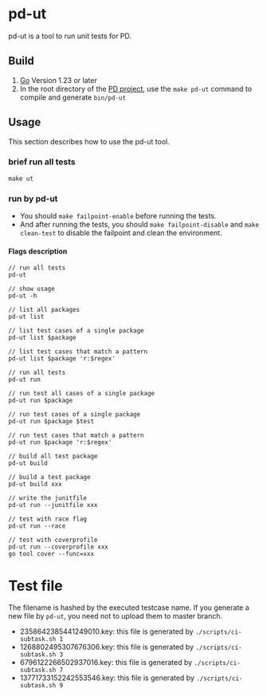 # pd-ut

pd-ut is a tool to run unit tests for PD.

## Build

1. [Go](https://golang.org/) Version 1.23 or later
2. In the root directory of the [PD project](https://github.com/tikv/pd), use the `make pd-ut` command to compile and generate `bin/pd-ut`

## Usage

This section describes how to use the pd-ut tool.

### brief run all tests
```shell
make ut 
```


### run by pd-ut

- You should `make failpoint-enable` before running the tests.
- And after running the tests, you should `make failpoint-disable` and `make clean-test` to disable the failpoint and clean the environment.

#### Flags description

```shell
// run all tests
pd-ut

// show usage
pd-ut -h

// list all packages
pd-ut list

// list test cases of a single package
pd-ut list $package

// list test cases that match a pattern
pd-ut list $package 'r:$regex'

// run all tests
pd-ut run

// run test all cases of a single package
pd-ut run $package

// run test cases of a single package
pd-ut run $package $test

// run test cases that match a pattern
pd-ut run $package 'r:$regex'

// build all test package
pd-ut build

// build a test package
pd-ut build xxx

// write the junitfile
pd-ut run --junitfile xxx

// test with race flag
pd-ut run --race

// test with coverprofile
pd-ut run --coverprofile xxx
go tool cover --func=xxx
```

# Test file

The filename is hashed by the executed testcase name. If you generate a new file by `pd-ut`, you need not to upload them to master branch.

- 2358642385441249010.key: this file is generated by `./scripts/ci-subtask.sh 1`
- 1268802495307676306.key: this file is generated by `./scripts/ci-subtask.sh 3`
- 6796122266502937016.key: this file is generated by `./scripts/ci-subtask.sh 7`
- 13771733152242553546.key: this file is generated by `./scripts/ci-subtask.sh 9`
